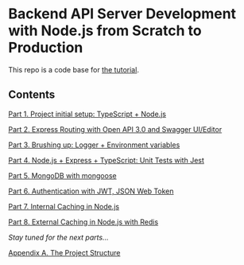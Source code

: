 # Backend API Server Development with Node.js from Scratch to Production

This repo is a code base for [the tutorial](https://medium.com/@losikov/backend-api-server-development-with-node-js-from-scratch-to-production-fe3d3b860003).

## Contents
[Part 1. Project initial setup: TypeScript + Node.js](https://medium.com/@losikov/part-1-project-initial-setup-typescript-node-js-31ba3aa7fbf1)

[Part 2. Express Routing with Open API 3.0 and Swagger UI/Editor](https://medium.com/@losikov/part-2-express-open-api-3-0-634385c97a4e)

[Part 3. Brushing up: Logger + Environment variables](https://medium.com/@losikov/part-3-brushing-up-get-more-from-node-js-express-open-api-3-0-4ce482ffa958)

[Part 4. Node.js + Express + TypeScript: Unit Tests with Jest](https://medium.com/@losikov/part-4-node-js-express-typescript-unit-tests-with-jest-5204414bf6f0)

[Part 5. MongoDB with mongoose](https://medium.com/@losikov/part-5-mongodb-with-mongoose-d01144739002)

[Part 6. Authentication with JWT, JSON Web Token](https://medium.com/@losikov/part-6-authentication-with-jwt-json-web-token-ec78459b9c88)

[Part 7. Internal Caching in Node.js](https://medium.com/@losikov/part-7-internal-caching-in-node-js-3f18411bcf2)

[Part 8. External Caching in Node.js with Redis](https://medium.com/@losikov/part-8-external-caching-in-node-js-with-redis-2f12607c995)

*Stay tuned for the next parts...*

[Appendix A. The Project Structure](https://medium.com/@losikov/appendix-a-the-project-structure-863edab1469e)
